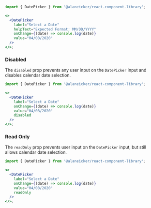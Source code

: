 ```jsx
import { DatePicker } from '@alaneicker/react-component-library';

<>
  <DatePicker
    label="Select a Date"
    helpText="Expected Format: MM/DD/YYYY"
    onChange={(date) => console.log(date)}
    value="04/08/2020"
  />
</>;
```

### Disabled

The `disabled` prop prevents any user input on the `DatePicker` input and disables calendar date selection.

```jsx
import { DatePicker } from '@alaneicker/react-component-library';

<>
  <DatePicker
    label="Select a Date"
    onChange={(date) => console.log(date)}
    value="04/08/2020"
    disabled
  />
</>;
```

### Read Only

The `readOnly` prop prevents user input on the `DatePicker` input, but still allows calendar date selection.

```jsx
import { DatePicker } from '@alaneicker/react-component-library';

<>
  <DatePicker
    label="Select a Date"
    onChange={(date) => console.log(date)}
    value="04/08/2020"
    readOnly
  />
</>;
```
